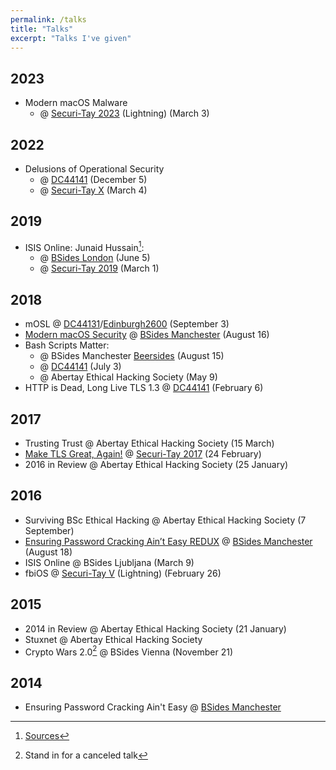 ```yaml
---
permalink: /talks
title: "Talks"
excerpt: "Talks I've given"
---
```


## 2023
  - Modern macOS Malware
    - @ [Securi-Tay 2023](https://2023.securi-tay.co.uk) (Lightning) (March 3) 

## 2022
  - Delusions of Operational Security
    - @ [DC44141](https://twitter.com/DC44141) (December 5)
    - @ [Securi-Tay X](https://2022.securi-tay.co.uk) (March 4) 


## 2019
  - ISIS Online: Junaid Hussain[^1]:
    - @ [BSides London](https://www.securitybsides.org.uk) (June 5)
    - @ [Securi-Tay 2019](https://securi-tay.co.uk) (March 1)


## 2018
  -  mOSL @ [DC44131](https://twitter.com/DC44131)/[Edinburgh2600](https://twitter.com/Edinburgh2600) (September 3)
  - [Modern macOS Security](https://www.youtube.com/watch?v=nyey11vf2Jo) @ [BSides Manchester](https://www.bsidesmcr.org.uk) (August 16)
  - Bash Scripts Matter:
    - @ BSides Manchester [Beersides](https://www.bsidesmcr.org.uk/beersides-pre-party) (August 15)
    - @ [DC44141](https://twitter.com/DC44141) (July 3)
    - @ Abertay Ethical Hacking Society (May 9)
  - HTTP is Dead, Long Live TLS 1.3 @ [DC44141](https://twitter.com/DC44141) (February 6)


## 2017
  - Trusting Trust @ Abertay Ethical Hacking Society (15 March)
  - [Make TLS Great, Again!](https://www.youtube.com/watch?v=MzivTPILdqY) @ [Securi-Tay 2017](https://2017.securi-tay.co.uk) (24 February)
  - 2016 in Review @ Abertay Ethical Hacking Society (25 January)


## 2016
  - Surviving BSc Ethical Hacking @ Abertay Ethical Hacking Society (7 September)
  - [Ensuring Password Cracking Ain’t Easy REDUX](https://www.youtube.com/watch?v=RgH_b45duxY) @ [BSides Manchester](http://bsidesmanchester.wixsite.com/bsidesmcr-2016) (August 18)
  - ISIS Online @ BSides Ljubljana (March 9)
  - fbiOS @ [Securi-Tay V](https://2016.securi-tay.co.uk) (Lightning) (February 26)


## 2015 
  - 2014 in Review @ Abertay Ethical Hacking Society (21 January)
  - Stuxnet @ Abertay Ethical Hacking Society
  - Crypto Wars 2.0[^2] @ BSides Vienna (November 21)


## 2014
  - Ensuring Password Cracking Ain't Easy @ [BSides Manchester](https://www.bsidesmcr.org.uk/bsidesmcr2014)

[^1]: [Sources](https://gist.github.com/0xmachos/814d6eeb1ed16226d0c28331d85ed86d)
[^2]: Stand in for a canceled talk
